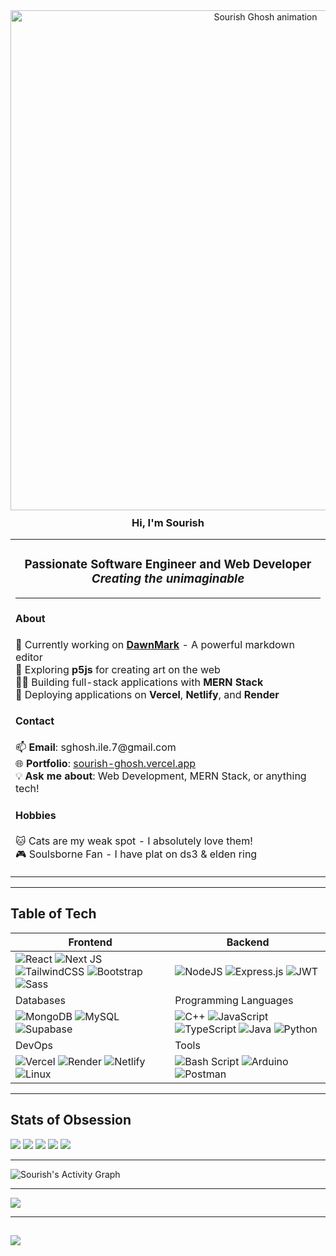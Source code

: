 

<div align="center">
  <img 
    src="https://7sg56.github.io/7sg56/assets/Sourish Ghosh-3.gif" 
    alt="Sourish Ghosh animation" 
    style="width: 800px; height: auto;" 
  />
</div>

<h3 align="center" style="border-bottom: none; margin: 10px 0;">Hi, I'm Sourish</h3>

<table>
  <tr>
    <td>
      <h3 align="center">
        Passionate <strong>Software Engineer</strong> and <strong>Web Developer</strong>
        <br>
        <em>Creating the unimaginable</em>
        <br>
        <hr>
      </h3>
      <h4>About</h4>
      <ul style="list-style: none; padding-left: 0;">
        <li>🔭 Currently working on <strong><a href="https://github.com/7sg56/DawnMark">DawnMark</a></strong> - A powerful markdown editor</li>
        <li>🌱 Exploring <strong>p5js</strong> for creating art on the web</li>
        <li>👨‍💻 Building full-stack applications with <strong>MERN Stack</strong></li>
        <li>🚀 Deploying applications on <strong>Vercel</strong>, <strong>Netlify</strong>, and <strong>Render</strong></li>
      </ul>
      <h4>Contact</h4>
      <ul style="list-style: none; padding-left: 0;">
        <li>📫 <strong>Email</strong>: sghosh.ile.7@gmail.com</li>
        <li>🌐 <strong>Portfolio</strong>: <a href="https://sourish-ghosh.vercel.app">sourish-ghosh.vercel.app</a></li>
        <li>💡 <strong>Ask me about</strong>: Web Development, MERN Stack, or anything tech!</li>
      </ul>
      <h4>Hobbies</h4>
      <ul style="list-style: none; padding-left: 0;">
        <li>🐱 Cats are my weak spot - I absolutely love them!</li>
        <li>🎮 Soulsborne Fan - I have plat on ds3 & elden ring</li>
      </ul>
    </td>
  </tr>
</table>

---

## Table of Tech

| Frontend | Backend |
|---------------------|-------------------|
| ![React](https://img.shields.io/badge/react-%2320232a.svg?style=flat&logo=react&logoColor=%2361DAFB) ![Next JS](https://img.shields.io/badge/Next-black?style=flat&logo=next.js&logoColor=white) ![TailwindCSS](https://img.shields.io/badge/tailwindcss-%2338B2AC.svg?style=flat&logo=tailwind-css&logoColor=white) ![Bootstrap](https://img.shields.io/badge/bootstrap-%238511FA.svg?style=flat&logo=bootstrap&logoColor=white) ![Sass](https://img.shields.io/badge/Sass-CC6699?style=flat&logo=sass&logoColor=white) | ![NodeJS](https://img.shields.io/badge/node.js-6DA55F?style=flat&logo=node.js&logoColor=white) ![Express.js](https://img.shields.io/badge/express.js-%23404d59.svg?style=flat&logo=express&logoColor=%2361DAFB) ![JWT](https://img.shields.io/badge/JWT-black?style=flat&logo=JSON%20web%20tokens) |
| Databases | Programming Languages |
| ![MongoDB](https://img.shields.io/badge/MongoDB-%234ea94b.svg?style=flat&logo=mongodb&logoColor=white) ![MySQL](https://img.shields.io/badge/mysql-4479A1.svg?style=flat&logo=mysql&logoColor=white) ![Supabase](https://img.shields.io/badge/Supabase-3ECF8E?style=flat&logo=supabase&logoColor=white) | ![C++](https://img.shields.io/badge/c++-%2300599C.svg?style=flat&logo=c%2B%2B&logoColor=white) ![JavaScript](https://img.shields.io/badge/javascript-%23323330.svg?style=flat&logo=javascript&logoColor=%23F7DF1E) ![TypeScript](https://img.shields.io/badge/typescript-%23007ACC.svg?style=flat&logo=typescript&logoColor=white) ![Java](https://img.shields.io/badge/java-%23ED8B00.svg?style=flat&logo=openjdk&logoColor=white) ![Python](https://img.shields.io/badge/python-3670A0?style=flat&logo=python&logoColor=ffdd54) |
| DevOps | Tools |
| ![Vercel](https://img.shields.io/badge/vercel-%23000000.svg?style=flat&logo=vercel&logoColor=white) ![Render](https://img.shields.io/badge/Render-%46E3B7.svg?style=flat&logo=render&logoColor=white) ![Netlify](https://img.shields.io/badge/netlify-%23000000.svg?style=flat&logo=netlify&logoColor=#00C7B7) ![Linux](https://img.shields.io/badge/Linux-FCC624?style=flat&logo=linux&logoColor=black) | ![Bash Script](https://img.shields.io/badge/bash_script-%23121011.svg?style=flat&logo=gnu-bash&logoColor=white) ![Arduino](https://img.shields.io/badge/-Arduino-00979D?style=flat&logo=Arduino&logoColor=white) ![Postman](https://img.shields.io/badge/Postman-FF6C37?style=flat&logo=postman&logoColor=white) |

---


## Stats of Obsession 

![](http://github-profile-summary-cards.vercel.app/api/cards/profile-details?username=7sg56&theme=aura)
![](http://github-profile-summary-cards.vercel.app/api/cards/repos-per-language?username=7sg56&theme=aura)
![](http://github-profile-summary-cards.vercel.app/api/cards/most-commit-language?username=7sg56&theme=aura)
![](http://github-profile-summary-cards.vercel.app/api/cards/stats?username=7sg56&theme=aura)
![](http://github-profile-summary-cards.vercel.app/api/cards/productive-time?username=7sg56&theme=aura&utcOffset=8)

<hr>

![Sourish's Activity Graph](https://github-readme-activity-graph.vercel.app/graph?username=7sg56&theme=react-dark)

<hr>

![](https://github-profile-trophy.vercel.app/?username=7sg56&theme=onedark&column=-1)

<hr>

[![](https://holopin.me/7sg56)](https://holopin.io/@7sg56)
---
